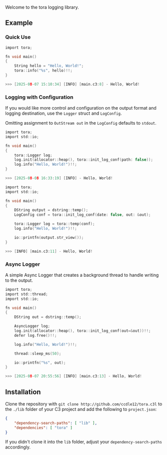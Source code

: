 Welcome to the tora logging library.

## Example

### Quick Use

```c
import tora;

fn void main()
{
    String hello = "Hello, World!";
    tora::info("%s", hello)!!;
}

>>> [2025-08-07 15:10:34] [INFO] [main.c3:8] - Hello, World!
```

### Logging with Configuration

If you would like more control and configuration on the output format and logging
destination, use the `Logger` struct and `LogConfig`.

Omitting assignment to `OutStream out` in the `LogConfig` defaults to `stdout`.

```c
import tora;
import std::io;

fn void main()
{
    tora::Logger log;
    log.init(allocator::heap(), tora::init_log_conf(path: false));
    log.info("Hello, World!")!!;
}

>>> [2025-08-08 16:33:19] [INFO] - Hello, World!
```

```c
import tora;
import std::io;

fn void main()
{
    DString output = dstring::temp();
    LogConfig conf = tora::init_log_conf(date: false, out: &out);

    tora::Logger log = tora::temp(conf);
    log.info("Hello, World!")!!;

    io::printfn(output.str_view());
}

>>> [INFO] [main.c3:11] - Hello, World!
```

### Async Logger

A simple Async Logger that creates a background thread to handle writing to the
output.

```c
import tora;
import std::thread;
import std::io;

fn void main()
{
    DString out = dstring::temp();

    AsyncLogger log;
    log.init(allocator::heap(), tora::init_log_conf(out=&out))!!;
    defer log.free()!!;

    log.info("Hello, World!")!!;

    thread::sleep_ms(50);

    io::printfn("%s", out);
}

>>> [2025-08-07 20:55:56] [INFO] [main.c3:13] - Hello, World!
```

## Installation

Clone the repository with
```git clone http://github.com/ccdle12/tora.c3l```
to the `./lib` folder of your C3 project and add the following to
`project.json`:

```json
{
    "dependency-search-paths": [ "lib" ],
    "dependencies": [ "tora" ]
}
```

If you didn't clone it into the `lib` folder, adjust your
`dependency-search-paths` accordingly.
